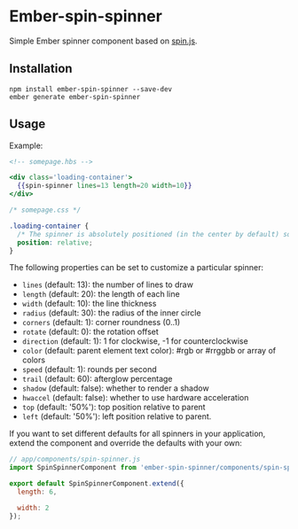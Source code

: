 # Ember-spin-spinner

Simple Ember spinner component based on [spin.js](http://fgnass.github.io/spin.js/).

## Installation

```
npm install ember-spin-spinner --save-dev
ember generate ember-spin-spinner
```

## Usage

Example:

``` handlebars
<!-- somepage.hbs -->

<div class='loading-container'>
  {{spin-spinner lines=13 length=20 width=10}}
</div>
```

``` css
/* somepage.css */

.loading-container {
  /* The spinner is absolutely positioned (in the center by default) so set parent position to relative */
  position: relative;
}
```

The following properties can be set to customize a particular spinner:

* `lines` (default: 13): the number of lines to draw
* `length` (default: 20): the length of each line
* `width` (default: 10): the line thickness
* `radius` (default: 30): the radius of the inner circle
* `corners` (default: 1): corner roundness (0..1)
* `rotate` (default: 0): the rotation offset
* `direction` (default: 1): 1 for clockwise, -1 for counterclockwise
* `color` (default: parent element text color): #rgb or #rrggbb or array of colors
* `speed` (default: 1): rounds per second
* `trail` (default: 60): afterglow percentage
* `shadow` (default: false): whether to render a shadow
* `hwaccel` (default: false): whether to use hardware acceleration
* `top` (default: '50%'): top position relative to parent
* `left` (default: '50%'): left position relative to parent.

If you want to set different defaults for all spinners in your application, extend the component and override the
defaults with your own:

```javascript
// app/components/spin-spinner.js
import SpinSpinnerComponent from 'ember-spin-spinner/components/spin-spinner';

export default SpinSpinnerComponent.extend({
  length: 6,

  width: 2
});
```
